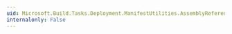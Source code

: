 ```yaml
---
uid: Microsoft.Build.Tasks.Deployment.ManifestUtilities.AssemblyReference
internalonly: False
---
```

